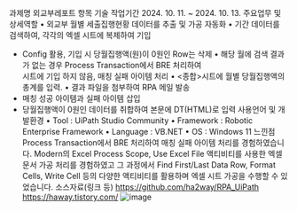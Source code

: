 
과제명
외교부레포트
항목
기술
작업기간
2024. 10. 11.  ~  2024. 10. 13.
주요업무 및 상세역할
• 외교부 월별 세출집행현황 데이터를 추출 및 가공 자동화
• 기간 데이터를 검색하여, 각각의 엑셀 시트에 복제하여 기입
  - Config 활용, 기입 시 당월집행액(원)이 0원인 Row는 삭제
• 해당 월에 검색 결과가 없는 경우 Process Transaction에서 BRE 처리하여   
  시트에 기입 하지 않음, 매칭 실패 아이템 처리
• <종합>시트에 월별 당월집행액의 총계를 입력.
• 결과 파일을 첨부하여 RPA 메일 발송
- 매칭 성공 아이템과 실패 아이템 삽입
- 당월집행액이 0원인 데이터를 취합하여 본문에 DT(HTML)로 입력
사용언어 및 개발환경
• Tool : UiPath Studio Community
• Framework : Robotic Enterprise Framework
• Language : VB.NET
• OS : Windows 11
느낀점
Process Transaction에서 BRE 처리하여 매칭 실패 아이템 처리를 경험하였습니다. Modern의 Excel Process Scope, Use Excel File 액티비티를 사용한 엑셀 문서 가공 처리를 경험하였고 그 과정에서 Find First/Last Data Row, Format Cells, Write Cell 등의 다양한 액티비티를 활용하며 엑셀 시트 가공을 수행할 수 있었습니다.
소스자료(링크 등)
https://github.com/ha2way/RPA_UiPath
https://haway.tistory.com/
![image](https://github.com/user-attachments/assets/b383499a-98e5-485f-845e-47aabea077e3)
